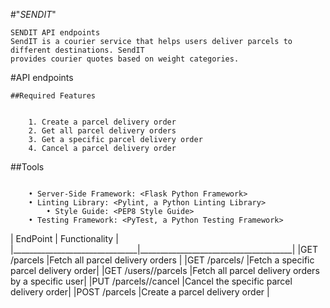 #"*SENDIT*" 
~~~
SENDIT API endpoints
SendIT is a courier service that helps users deliver parcels to different destinations. SendIT
provides courier quotes based on weight categories.
~~~
#API endpoints


~~~
##Required Features


    1. Create a parcel delivery order
    2. Get all parcel delivery orders
    3. Get a specific parcel delivery order
    4. Cancel a parcel delivery order
~~~

##Tools

~~~

    • Server-Side Framework: <Flask Python Framework>
    • Linting Library: <Pylint, a Python Linting Library>
        • Style Guide: <PEP8 Style Guide>
    • Testing Framework: <PyTest, a Python Testing Framework>
~~~

|     EndPoint 	                |                Functionality         | 
|_______________________________|______________________________________|
|GET /parcels                   |Fetch all parcel delivery orders      |
|GET /parcels/<parcelId>        |Fetch a specific parcel delivery order|
|GET /users/<userId>/parcels    |Fetch all parcel delivery orders by a specific user|
|PUT /parcels/<parcelId>/cancel |Cancel the specific parcel delivery order|
|POST /parcels                  |Create a parcel delivery order         |

